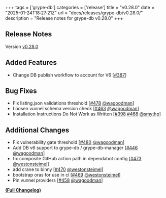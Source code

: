 +++
tags = ['grype-db']
categories = ['release']
title = "v0.28.0"
date = "2025-01-24T18:27:21Z"
url = "docs/releases/grype-db/v0.28.0/"
description = "Release notes for grype-db v0.28.0"
+++

## Release Notes

Version [v0.28.0](https://github.com/anchore/grype-db/releases/tag/v0.28.0)

## Added Features

- Change DB publish workflow to account for V6 [[#387](https://github.com/anchore/grype-db/issues/387)]

## Bug Fixes

- Fix listing.json validations threshold [[#478](https://github.com/anchore/grype-db/pull/478) [@wagoodman](https://github.com/wagoodman)]
- Loosen vunnel schema version check [[#463](https://github.com/anchore/grype-db/pull/463) [@wagoodman](https://github.com/wagoodman)]
- Installation Instructions Do Not Work as Written [[#398](https://github.com/anchore/grype-db/issues/398) [#468](https://github.com/anchore/grype-db/pull/468) [@smythp](https://github.com/smythp)]

## Additional Changes

- Fix vulnerability gate threshold [[#480](https://github.com/anchore/grype-db/pull/480) [@wagoodman](https://github.com/wagoodman)]
- Add DB v6 support to grype-db / grype-db-manager [[#446](https://github.com/anchore/grype-db/pull/446) [@wagoodman](https://github.com/wagoodman)]
- fix composite GitHub action path in dependabot config [[#473](https://github.com/anchore/grype-db/pull/473) [@westonsteimel](https://github.com/westonsteimel)]
- add crane to binny [[#470](https://github.com/anchore/grype-db/pull/470) [@westonsteimel](https://github.com/westonsteimel)]
- bootstrap oras for use in ci [[#469](https://github.com/anchore/grype-db/pull/469) [@westonsteimel](https://github.com/westonsteimel)]
- Pin vunnel providers [[#458](https://github.com/anchore/grype-db/pull/458) [@wagoodman](https://github.com/wagoodman)]

**[(Full Changelog)](https://github.com/anchore/grype-db/compare/v0.27.4...v0.28.0)**

